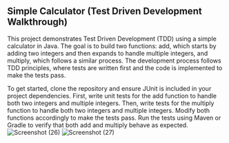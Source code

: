 ## Simple Calculator (Test Driven Development Walkthrough)
This project demonstrates Test Driven Development (TDD) using a simple calculator in Java. The goal is to build two functions: add, which starts by adding two integers and then expands to handle multiple integers, and multiply, which follows a similar process. The development process follows TDD principles, where tests are written first and the code is implemented to make the tests pass.

To get started, clone the repository and ensure JUnit is included in your project dependencies. First, write unit tests for the add function to handle both two integers and multiple integers. Then, write tests for the multiply function to handle both two integers and multiple integers. Modify both functions accordingly to make the tests pass. Run the tests using Maven or Gradle to verify that both add and multiply behave as expected.
![Screenshot (26)](https://github.com/user-attachments/assets/49c1f18f-c2b8-4e2e-9613-970f35efd244)
![Screenshot (27)](https://github.com/user-attachments/assets/e19e69aa-3db1-4d09-a802-70bba2132be1)
